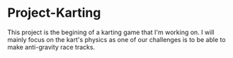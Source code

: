 # Project-Karting
This project is the begining of a karting game that I'm working on. I will mainly focus on the kart's physics as one of our challenges is to be able to make anti-gravity race tracks.
